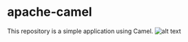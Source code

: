 # apache-camel
This repository is a simple application using Camel.
![alt text](https://raw.githubusercontent.com/username/projectname/branch/path/to/img.png)
